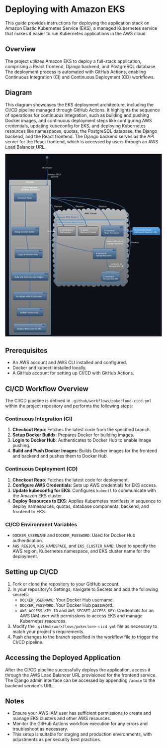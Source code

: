 # Deploying with Amazon EKS

This guide provides instructions for deploying the application stack on Amazon Elastic Kubernetes Service (EKS), a managed Kubernetes service that makes it easier to run Kubernetes applications in the AWS cloud.

## Overview

The project utilizes Amazon EKS to deploy a full-stack application, comprising a React frontend, Django backend, and PostgreSQL database. The deployment process is automated with GitHub Actions, enabling Continuous Integration (CI) and Continuous Deployment (CD) workflows.

## Diagram

This diagram showcases the EKS deployment architecture, including the CI/CD pipeline managed through GitHub Actions. It highlights the sequence of operations for continuous integration, such as building and pushing Docker images, and continuous deployment steps like configuring AWS credentials, updating kubeconfig for EKS, and deploying Kubernetes resources like namespaces, quotas, the PostgreSQL database, the Django backend, and the React frontend. The Django backend serves as the API server for the React frontend, which is accessed by users through an AWS Load Balancer URL.

![Diagram of the EKS Deployment](images/eks.png)

## Prerequisites

- An AWS account and AWS CLI installed and configured.
- Docker and kubectl installed locally.
- A GitHub account for setting up CI/CD with GitHub Actions.

## CI/CD Workflow Overview

The CI/CD pipeline is defined in `.github/workflows/pokeclone-cicd.yml` within the project repository and performs the following steps:

### Continuous Integration (CI)

1. **Checkout Repo**: Fetches the latest code from the specified branch.
2. **Setup Docker Buildx**: Prepares Docker for building images.
3. **Login to Docker Hub**: Authenticates to Docker Hub to enable image pushing.
4. **Build and Push Docker Images**: Builds Docker images for the frontend and backend and pushes them to Docker Hub.

### Continuous Deployment (CD)

1. **Checkout Repo**: Fetches the latest code for deployment.
2. **Configure AWS Credentials**: Sets up AWS credentials for EKS access.
3. **Update kubeconfig for EKS**: Configures `kubectl` to communicate with the Amazon EKS cluster.
4. **Deploy Resources to EKS**: Applies Kubernetes manifests in sequence to deploy namespaces, quotas, database components, backend, and frontend to EKS.

### CI/CD Environment Variables

- `DOCKER_USERNAME` and `DOCKER_PASSWORD`: Used for Docker Hub authentication.
- `AWS_REGION`, `K8S_NAMESPACE`, and `EKS_CLUSTER_NAME`: Used to specify the AWS region, Kubernetes namespace, and EKS cluster name for the deployment.

## Setting up CI/CD

1. Fork or clone the repository to your GitHub account.
2. In your repository's Settings, navigate to Secrets and add the following secrets:
   - `DOCKER_USERNAME`: Your Docker Hub username.
   - `DOCKER_PASSWORD`: Your Docker Hub password.
   - `AWS_ACCESS_KEY_ID` and `AWS_SECRET_ACCESS_KEY`: Credentials for an AWS IAM user with permissions to access EKS and manage Kubernetes resources.
3. Modify the `.github/workflows/pokeclone-cicd.yml` file as necessary to match your project's requirements.
4. Push changes to the branch specified in the workflow file to trigger the CI/CD pipeline.

## Accessing the Deployed Application

After the CI/CD pipeline successfully deploys the application, access it through the AWS Load Balancer URL provisioned for the frontend service. The Django admin interface can be accessed by appending `/admin` to the backend service's URL.

## Notes

- Ensure your AWS IAM user has sufficient permissions to create and manage EKS clusters and other AWS resources.
- Monitor the GitHub Actions workflow execution for any errors and troubleshoot as necessary.
- This setup is suitable for staging and production environments, with adjustments as per security best practices.
